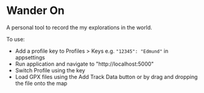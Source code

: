 # Wander On

A personal tool to record the my explorations in the world.

To use:
- Add a profile key to Profiles > Keys e.g. `"12345": "Edmund"` in appsettings
- Run application and navigate to "http://localhost:5000"
- Switch Profile using the key 
- Load GPX files using the Add Track Data button or by drag and dropping the file onto the map


